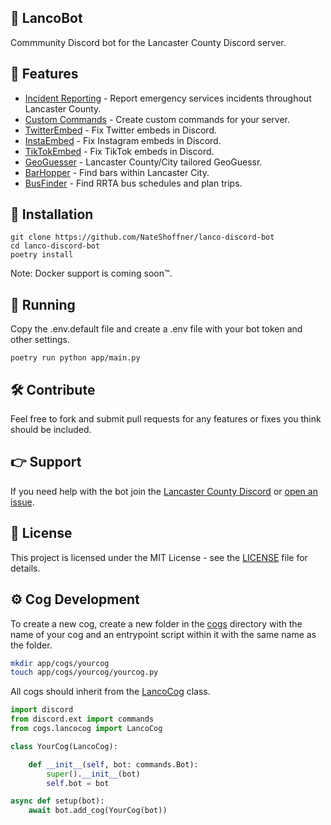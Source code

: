 🌹 LancoBot
----------------

Commmunity Discord bot for the Lancaster County Discord server.

🎉 Features
----------------

- [Incident Reporting](https://github.com/NateShoffner/lanco-discord-bot/tree/master/app/cogs/incidents) - Report emergency services incidents throughout Lancaster County.
- [Custom Commands](https://github.com/NateShoffner/lanco-discord-bot/tree/master/app/cogs/commands) - Create custom commands for your server.
- [TwitterEmbed](https://github.com/NateShoffner/lanco-discord-bot/tree/master/app/cogs/twitterembed) - Fix Twitter embeds in Discord.
- [InstaEmbed](https://github.com/NateShoffner/lanco-discord-bot/tree/master/app/cogs/instaembed) - Fix Instagram embeds in Discord.
- [TikTokEmbed](https://github.com/NateShoffner/lanco-discord-bot/tree/master/app/cogs/tiktokembed) - Fix TikTok embeds in Discord.
- [GeoGuesser](https://github.com/NateShoffner/lanco-discord-bot/tree/master/app/cogs/geoguesser) - Lancaster County/City tailored GeoGuessr.
- [BarHopper](https://github.com/NateShoffner/lanco-discord-bot/tree/master/app/cogs/barhopper) - Find bars within Lancaster City.
- [BusFinder](https://github.com/NateShoffner/lanco-discord-bot/tree/master/app/cogs/busfinder) - Find RRTA bus schedules and plan trips.

🚀 Installation
----------------

```
git clone https://github.com/NateShoffner/lanco-discord-bot
cd lanco-discord-bot
poetry install
```

Note: Docker support is coming soon™.

🚀 Running
----------------

Copy the .env.default file and create a .env file with your bot token and other settings.

```
poetry run python app/main.py
```

🛠️ Contribute
-------------------

Feel free to fork and submit pull requests for any features or fixes you think should be included.

👉 Support
-------------------

If you need help with the bot join the [Lancaster County Discord](https://discord.gg/yfFp4VaZFt) or [open an issue](https://github.com/NateShoffner/lanco-discord-bot/issues/new).

📝 License
-------------------

This project is licensed under the MIT License - see the [LICENSE](LICENSE) file for details.

⚙️ Cog Development
-------------------

To create a new cog, create a new folder in the [cogs](app/cogs) directory with the name of your cog and an entrypoint script within it with the same name as the folder.

```bash
mkdir app/cogs/yourcog
touch app/cogs/yourcog/yourcog.py
```

All cogs should inherit from the [LancoCog](app/cogs/lancocog.py) class.

```python
import discord
from discord.ext import commands
from cogs.lancocog import LancoCog

class YourCog(LancoCog):

    def __init__(self, bot: commands.Bot):
        super().__init__(bot)
        self.bot = bot

async def setup(bot):
    await bot.add_cog(YourCog(bot))
```
